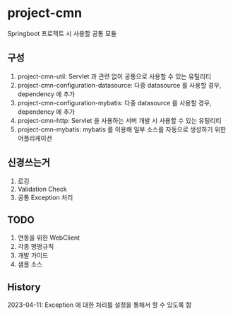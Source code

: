 # project-cmn

Springboot 프로젝트 시 사용할 공통 모듈

## 구성

1. project-cmn-util: Servlet 과 관련 없이 공통으로 사용할 수 있는 유틸리티
2. project-cmn-configuration-datasource: 다중 datasource 를 사용할 경우, dependency 에 추가
3. project-cmn-configuration-mybatis: 다중 datasource 를 사용할 경우, dependency 에 추가
4. project-cmn-http: Servlet 을 사용하는 서버 개발 시 사용할 수 있는 유틸리티
5. project-cmn-mybatis: mybatis 를 이용해 일부 소스를 자동으로 생성하기 위한 어플리케이션

## 신경쓰는거

1. 로깅
2. Validation Check
3. 공통 Exception 처리

## TODO

1. 연동을 위한 WebClient
2. 각종 명명규칙
3. 개발 가이드
4. 샘플 소스

## History
2023-04-11: Exception 에 대한 처리를 설정을 통해서 할 수 있도록 함